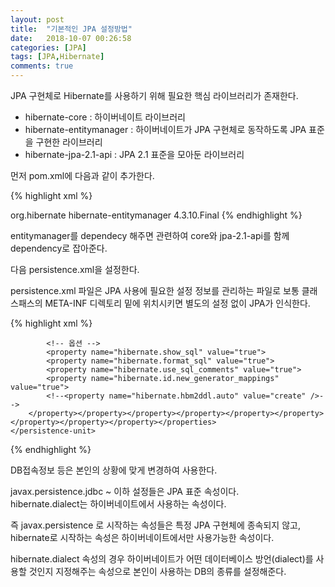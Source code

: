 ```yaml
---
layout: post
title:  "기본적인 JPA 설정방법"
date:   2018-10-07 00:26:58
categories: [JPA]
tags: [JPA,Hibernate]
comments: true
---
```

JPA 구현체로 Hibernate를 사용하기 위해 필요한 핵심 라이브러리가 존재한다.

- hibernate-core : 하이버네이트 라이브러리
- hibernate-entitymanager : 하이버네이트가 JPA 구현체로 동작하도록 JPA  표준을 구현한 라이브러리
- hibernate-jpa-2.1-api : JPA 2.1 표준을 모아둔 라이브러리
<!--more-->
먼저 pom.xml에 다음과 같이 추가한다.

{% highlight xml %}
<!-- JPA, 하이버네이트 -->
<dependency>
    <groupid>org.hibernate</groupid>
    <artifactid>hibernate-entitymanager</artifactid>
    <version>4.3.10.Final</version>
</dependency>
{% endhighlight %}

entitymanager를 dependecy 해주면 관련하여 core와 jpa-2.1-api를 함께 dependency로 잡아준다.  

다음 persistence.xml을 설정한다.  

persistence.xml 파일은 JPA 사용에 필요한 설정 정보를 관리하는 파일로 보통 클래스패스의 META-INF 디렉토리 밑에 위치시키면 별도의 설정 없이 JPA가 인식한다.  

{% highlight xml %}      
<!--?xml version="1.0" encoding="UTF-8"?-->
<persistence xmlns="http://xmlns.jcp.org/xml/ns/persistence" version="2.1">
    <persistence-unit name="jpabook">
        <properties>
            <!-- 데이터베이스 접속정보 -->
            <property name="javax.persistence.jdbc.driver" value="org.h2.Driver">
            <property name="javax.persistence.jdbc.user" value="sa">
            <property name="javax.persistence.jdbc.password" value="">
            <property name="javax.persistence.jdbc.url" value="jdbc:h2:tcp://localhost/~/test">
            <property name="hibernate.dialect" value="org.hibernate.dialect.H2Dialect">

            <!-- 옵션 -->
            <property name="hibernate.show_sql" value="true">
            <property name="hibernate.format_sql" value="true">
            <property name="hibernate.use_sql_comments" value="true">
            <property name="hibernate.id.new_generator_mappings" value="true">
            <!--<property name="hibernate.hbm2ddl.auto" value="create" />-->
        </property></property></property></property></property></property></property></property></property></properties>
    </persistence-unit>
</persistence>
{% endhighlight %}

DB접속정보 등은 본인의 상황에 맞게 변경하여 사용한다.

javax.persistence.jdbc ~ 이하 설정들은 JPA 표준 속성이다.  
hibernate.dialect는 하이버네이트에서 사용하는 속성이다.  

즉 javax.persistence 로 시작하는 속성들은 특정 JPA 구현체에 종속되지 않고, hibernate로 시작하는 속성은 하이버네이트에서만 사용가능한 속성이다.  

hibernate.dialect 속성의 경우 하이버네이트가 어떤 데이터베이스 방언(dialect)를 사용할 것인지 지정해주는 속성으로 본인이 사용하는 DB의 종류를 설정해준다.  
